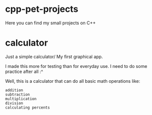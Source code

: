 # cpp-pet-projects
Here you can find my small projects on C++

# calculator
Just a simple calculator/ My first graphical app.

I made this more for testing than for everyday use. I need to do some practice after all :^

Well, this is a calculator that can do all basic math operations like:

    addition
    subtraction
    multiplication
    division
    calculating percents
